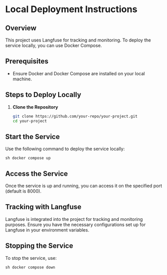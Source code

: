 # Local Deployment Instructions

## Overview
This project uses Langfuse for tracking and monitoring. To deploy the service locally, you can use Docker Compose.

## Prerequisites
- Ensure Docker and Docker Compose are installed on your local machine.

## Steps to Deploy Locally

1. **Clone the Repository**
   ```sh
   git clone https://github.com/your-repo/your-project.git
   cd your-project


## Start the Service

Use the following command to deploy the service locally:
```
sh docker compose up
```
## Access the Service

Once the service is up and running, you can access it on the specified port (default is 8000).
## Tracking with Langfuse
Langfuse is integrated into the project for tracking and monitoring purposes. Ensure you have the necessary configurations set up for Langfuse in your environment variables.

## Stopping the Service
To stop the service, use: 
```
sh docker compose down
```